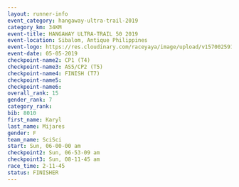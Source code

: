 ```yaml
---
layout: runner-info 
event_category: hangaway-ultra-trail-2019 
category_km: 34KM 
event-title: HANGAWAY ULTRA-TRAIL 50 2019 
event-location: Sibalom, Antique Philippines 
event-logo: https://res.cloudinary.com/raceyaya/image/upload/v1570025919/logo/hangaway_ttcorg.jpg 
event-date: 05-05-2019 
checkpoint-name2: CP1 (T4) 
checkpoint-name3: AS5/CP2 (T5) 
checkpoint-name4: FINISH (T7) 
checkpoint-name5: 
checkpoint-name6: 
overall_rank: 15
gender_rank: 7
category_rank: 
bib: 8010
first_name: Karyl
last_name: Mijares
gender: F
team_name: SciSci
start: Sun, 06-00-00 am
checkpoint2: Sun, 06-53-09 am
checkpoint3: Sun, 08-11-45 am
race_time: 2-11-45
status: FINISHER
---
```

